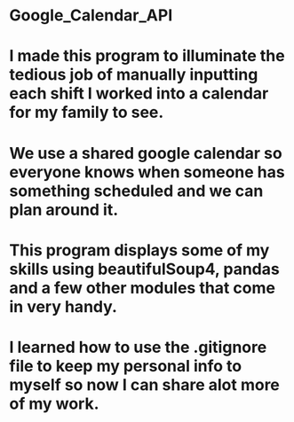 # Google_Calendar_API

# I made this program to illuminate the tedious job of manually inputting each shift I worked into a calendar for my family to see.
# We use a shared google calendar so everyone knows when someone has something scheduled and we can plan around it.
# This program displays some of my skills using beautifulSoup4, pandas and a few other modules that come in very handy.
# I learned how to use the .gitignore file to keep my personal info to myself so now I can share alot more of my work.
